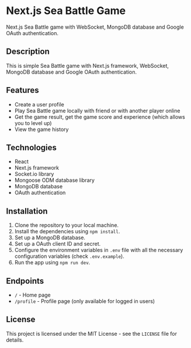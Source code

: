 # Next.js Sea Battle Game

Next.js Sea Battle game with WebSocket, MongoDB database and Google OAuth authentication.

## Description

This is simple Sea Battle game with Next.js framework, WebSocket, MongoDB database and Google OAuth authentication.

## Features
- Create a user profile
- Play Sea Battle game locally with friend or with another player online
- Get the game result, get the game score and experience (which allows you to level up)
- View the game history

## Technologies
- React
- Next.js framework
- Socket.io library
- Mongoose ODM database library
- MongoDB database
- OAuth authentication

## Installation
1. Clone the repository to your local machine.
2. Install the dependencies using `npm install`.
3. Set up a MongoDB database.
4. Set up a OAuth client ID and secret.
5. Configure the environment variables in `.env` file with all the necessary configuration variables (check `.env.example`).
6. Run the app using `npm run dev`.

## Endpoints
- `/` - Home page
- `/profile` - Profile page (only available for logged in users)

## License
This project is licensed under the MIT License - see the `LICENSE` file for details.